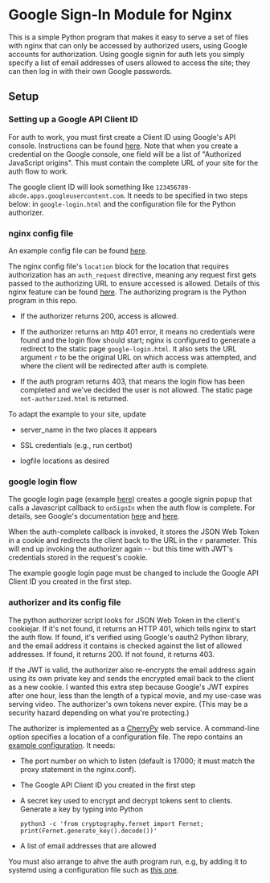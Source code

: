 # Google Sign-In Module for Nginx

This is a simple Python program that makes it easy to serve a set of files with
nginx that can only be accessed by authorized users, using Google accounts for
authorization. Using google signin for auth lets you simply specify a list of
email addresses of users allowed to access the site; they can then log in with
their own Google passwords.

## Setup

### Setting up a Google API Client ID

For auth to work, you must first create a Client ID using Google's API
console. Instructions can be found
[here](https://developers.google.com/identity/gsi/web/guides/get-google-api-clientid).
Note that when you create a credential on the Google console, one field will be
a list of "Authorized JavaScript origins". This must contain the complete URL of
your site for the auth flow to work.

The google client ID will look something like
`123456789-abcde.apps.googleusercontent.com`. It needs to be specified in two
steps below: in `google-login.html` and the configuration file for the Python
authorizer.

### nginx config file

An example config file can be found [here](https://github.com/jelson/nginx-googlesignin/blob/main/conf/nginx.conf).

The nginx config file's `location` block for the location that requires
authorization has an `auth_request` directive, meaning any request first gets
passed to the authorizing URL to ensure accessed is allowed. Details of this
nginx feature can be found
[here](http://nginx.org/en/docs/http/ngx_http_auth_request_module.html). The
authorizing program is the Python program in this repo.

  * If the authorizer returns 200, access is allowed.

  * If the authorizer returns an http 401 error, it means no credentials were
    found and the login flow should start; nginx is configured to generate a
    redirect to the static page `google-login.html`. It also sets the URL
    argument `r` to be the original URL on which access was attempted, and where
    the client will be redirected after auth is complete.

  * If the auth program returns 403, that means the login flow has been
    completed and we've decided the user is not allowed. The static page
    `not-authorized.html` is returned.

To adapt the example to your site, update
  * server_name in the two places it appears

  * SSL credentials (e.g., run certbot)

  * logfile locations as desired

### google login flow

The google login page (example [here](https://github.com/jelson/nginx-googlesignin/blob/main/htmlroot/google-login-example.html)) creates a google signin popup that
calls a Javascript callback to `onSignIn` when the auth flow is complete.  For
details, see Google's documentation
[here](https://developers.google.com/identity/sign-in/web) and
[here](https://developers.google.com/identity/gsi/web/guides/display-button).

When the auth-complete callback is invoked, it stores the JSON Web Token in a
cookie and redirects the client back to the URL in the `r` parameter. This will
end up invoking the authorizer again -- but this time with JWT's credentials
stored in the request's cookie.

The example google login page must be changed to include the Google API Client
ID you created in the first step.

### authorizer and its config file

The python authorizer script looks for JSON Web Token in the client's
cookiejar. If it's not found, it returns an HTTP 401, which tells nginx to start
the auth flow. If found, it's verified using Google's oauth2 Python library, and
the email address it contains is checked against the list of allowed
addresses. If found, it returns 200. If not found, it returns 403.

If the JWT is valid, the authorizer also re-encrypts the email address again
using its own private key and sends the encrypted email back to the client as a
new cookie. I wanted this extra step because Google's JWT expires after one
hour, less than the length of a typical movie, and my use-case was serving
video. The authorizer's own tokens never expire. (This may be a security hazard
depending on what you're protecting.)

The authorizer is implemented as a
[CherryPy](https://docs.cherrypy.dev/en/latest/) web service. A command-line
option specifies a location of a configuration file. The repo contains an
[example configuration](https://github.com/jelson/nginx-googlesignin/blob/main/conf/config-example.yaml). It needs:

* The port number on which to listen (default is 17000; it must match the proxy
  statement in the nginx.conf).
  
* The Google API Client ID you created in the first step

* A secret key used to encrypt and decrypt tokens sent to clients. Generate a
  key by typing into Python

     `python3 -c 'from cryptography.fernet import Fernet; print(Fernet.generate_key().decode())'`

* A list of email addresses that are allowed

You must also arrange to ahve the auth program run, e.g, by adding it to systemd
using a configuration file such as [this one](https://github.com/jelson/nginx-googlesignin/blob/main/conf/videoauth.service).

